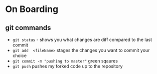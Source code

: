 # On Boarding
## git commands
- `git status` - shows you what changes are diff compared to the last commit
- `git add  <fileName>` stages the changes you want to commit your choice
- `git commit -m "pushing to master"` green sqaures 
- `git push` pushes my forked code up to the repository